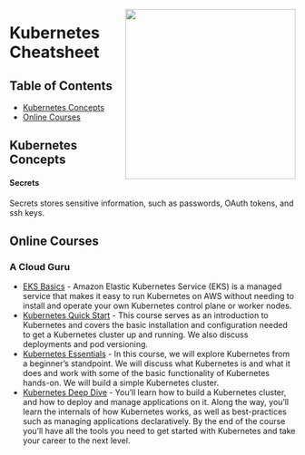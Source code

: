 <img
  src="https://kubernetes.io/images/kubernetes-horizontal-color.png"
  width="300"
  align="right"
/>

# Kubernetes Cheatsheet


## Table of Contents

* [Kubernetes Concepts](#kubernetes-concepts)
* [Online Courses](#online-courses)


## Kubernetes Concepts


#### Secrets
Secrets stores sensitive information, such as passwords, OAuth tokens, and ssh keys.

## Online Courses

### A Cloud Guru
* [EKS Basics](https://acloudguru.com/course/eks-basics) - Amazon Elastic Kubernetes Service (EKS) is a managed service that makes it easy to run Kubernetes on AWS without needing to install and operate your own Kubernetes control plane or worker nodes.
* [Kubernetes Quick Start](https://acloudguru.com/course/kubernetes-quick-start) - This course serves as an introduction to Kubernetes and covers the basic installation and configuration needed to get a Kubernetes cluster up and running. We also discuss deployments and pod versioning. 
* [Kubernetes Essentials](https://acloudguru.com/course/kubernetes-essentials) - In this course, we will explore Kubernetes from a beginner’s standpoint. We will discuss what Kubernetes is and what it does and work with some of the basic functionality of Kubernetes hands-on. We will build a simple Kubernetes cluster.
* [Kubernetes Deep Dive](https://acloudguru.com/course/kubernetes-deep-dive) - You’ll learn how to build a Kubernetes cluster, and how to deploy and manage applications on it. Along the way, you’ll learn the internals of how Kubernetes works, as well as best-practices such as managing applications declaratively. By the end of the course you’ll have all the tools you need to get started with Kubernetes and take your career to the next level.



